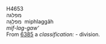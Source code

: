 <body>
  <p>H4653<br>  מפלגּה  <br> מִפלַגָּה  ‎  miphlaggâh  <br><i>mif-lag-gaw‘ </i><br>From <a href="h6385.htm">6385</a>  a <i>classification: - </i>division.<br></p>
 </body>